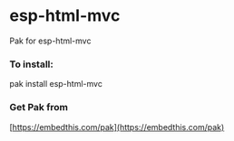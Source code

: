 esp-html-mvc
===

Pak for esp-html-mvc

### To install:

pak install esp-html-mvc

### Get Pak from

[https://embedthis.com/pak](https://embedthis.com/pak)
